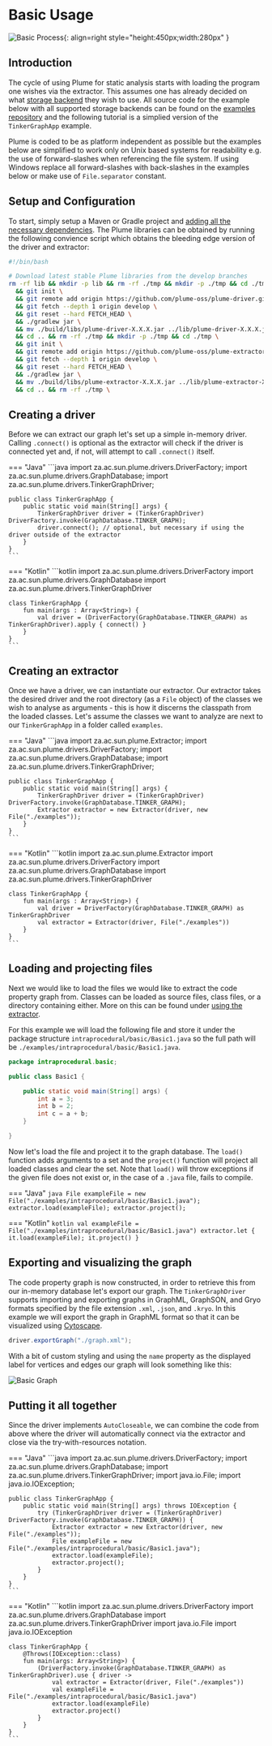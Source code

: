 # Basic Usage

![Basic Process](../assets/images/basic-process.png){: align=right style="height:450px;width:280px" }

## Introduction

The cycle of using Plume for static analysis starts with loading the program one wishes via the extractor.
This assumes one has already decided on what [storage backend](../storage-backends/introduction.md) they wish to use.
All source code for the example below with all supported storage backends can be found on the 
[examples repository](https://github.com/plume-oss/plume-examples) and the following tutorial is a simplied
version of the `TinkerGraphApp` example. 

Plume is coded to be as platform independent as possible but the examples below are simplified to work only on Unix
based systems for readability e.g. the use of forward-slashes when referencing the file system. If using Windows 
replace all forward-slashes with back-slashes in the examples below or make use of `File.separator` constant.

## Setup and Configuration

To start, simply setup a Maven or Gradle project and [adding all the necessary dependencies](dependencies.md).
The Plume libraries can be obtained by running the following convience script which obtains the bleeding edge version
of the driver and extractor:

```bash
#!/bin/bash

# Download latest stable Plume libraries from the develop branches
rm -rf lib && mkdir -p lib && rm -rf ./tmp && mkdir -p ./tmp && cd ./tmp \
  && git init \
  && git remote add origin https://github.com/plume-oss/plume-driver.git \
  && git fetch --depth 1 origin develop \
  && git reset --hard FETCH_HEAD \
  && ./gradlew jar \
  && mv ./build/libs/plume-driver-X.X.X.jar ../lib/plume-driver-X.X.X.jar \
  && cd .. && rm -rf ./tmp && mkdir -p ./tmp && cd ./tmp \
  && git init \
  && git remote add origin https://github.com/plume-oss/plume-extractor.git \
  && git fetch --depth 1 origin develop \
  && git reset --hard FETCH_HEAD \
  && ./gradlew jar \
  && mv ./build/libs/plume-extractor-X.X.X.jar ../lib/plume-extractor-X.X.X.jar \
  && cd .. && rm -rf ./tmp \
```

## Creating a driver

Before we can extract our graph let's set up a simple in-memory driver. Calling `.connect()` is 
optional as the extractor will check if the driver is connected yet and, if not, will attempt to
call `.connect()` itself.

=== "Java"
    ```java
    import za.ac.sun.plume.drivers.DriverFactory;
    import za.ac.sun.plume.drivers.GraphDatabase;
    import za.ac.sun.plume.drivers.TinkerGraphDriver;

    public class TinkerGraphApp {
        public static void main(String[] args) {
            TinkerGraphDriver driver = (TinkerGraphDriver) DriverFactory.invoke(GraphDatabase.TINKER_GRAPH);
            driver.connect(); // optional, but necessary if using the driver outside of the extractor
        }
    }
    ```

=== "Kotlin"
    ```kotlin
    import za.ac.sun.plume.drivers.DriverFactory
    import za.ac.sun.plume.drivers.GraphDatabase
    import za.ac.sun.plume.drivers.TinkerGraphDriver

    class TinkerGraphApp {
        fun main(args : Array<String>) {
            val driver = (DriverFactory(GraphDatabase.TINKER_GRAPH) as TinkerGraphDriver).apply { connect() }
        }
    }
    ```

## Creating an extractor

Once we have a driver, we can instantiate our extractor. Our extractor takes the desired driver and the 
root directory (as a `File` object) of the classes we wish to analyse as arguments - this is how it 
discerns the classpath from the loaded classes. Let's assume the classes we want to analyze are next to
our `TinkerGraphApp` in a folder called `examples`.

=== "Java"
    ```java
    import za.ac.sun.plume.Extractor;
    import za.ac.sun.plume.drivers.DriverFactory;
    import za.ac.sun.plume.drivers.GraphDatabase;
    import za.ac.sun.plume.drivers.TinkerGraphDriver;

    public class TinkerGraphApp {
        public static void main(String[] args) {
            TinkerGraphDriver driver = (TinkerGraphDriver) DriverFactory.invoke(GraphDatabase.TINKER_GRAPH);
            Extractor extractor = new Extractor(driver, new File("./examples"));
        }
    }
    ```

=== "Kotlin"
    ```kotlin
    import za.ac.sun.plume.Extractor
    import za.ac.sun.plume.drivers.DriverFactory
    import za.ac.sun.plume.drivers.GraphDatabase
    import za.ac.sun.plume.drivers.TinkerGraphDriver

    class TinkerGraphApp {
        fun main(args : Array<String>) {
            val driver = DriverFactory(GraphDatabase.TINKER_GRAPH) as TinkerGraphDriver
            val extractor = Extractor(driver, File("./examples"))
        }
    }
    ```

## Loading and projecting files

Next we would like to load the files we would like to extract the code property graph from. Classes can be loaded
as source files, class files, or a directory containing either. More on this can be found under 
[using the extractor](../plume-basics/extracting-cpg.md). 

For this example we will load the following file and store it under the package structure 
`intraprocedural/basic/Basic1.java` so the full path will be `./examples/intraprocedural/basic/Basic1.java`.

```java
package intraprocedural.basic;

public class Basic1 {

    public static void main(String[] args) {
        int a = 3;
        int b = 2;
        int c = a + b;
    }

}
```

Now let's load the file and project it to the graph database. The `load()` function adds arguments
to a set and the `project()` function will project all loaded classes and clear the set. Note
that `load()` will throw exceptions if the given file does not exist or, in the case of a `.java` file,
fails to compile.

=== "Java"
    ```java
    File exampleFile = new File("./examples/intraprocedural/basic/Basic1.java");
    extractor.load(exampleFile);
    extractor.project();
    ```

=== "Kotlin"
    ```kotlin
    val exampleFile = File("./examples/intraprocedural/basic/Basic1.java")
    extractor.let { it.load(exampleFile); it.project() }
    ```

## Exporting and visualizing the graph

The code property graph is now constructed, in order to retrieve this from our in-memory database
let's export our graph. The `TinkerGraphDriver` supports importing and exporting graphs in GraphML,
GraphSON, and Gryo formats specified by the file extension `.xml`, `.json`, and `.kryo`. In this
example we will export the graph in GraphML format so that it can be visualized using [Cytoscape](https://cytoscape.org/).

```java
driver.exportGraph("./graph.xml");
```

With a bit of custom styling and using the `name` property as the displayed label for vertices and edges our
graph will look something like this:

![Basic Graph](../assets/images/getting-started/basic-graph.png)

## Putting it all together

Since the driver implements `AutoCloseable`, we can combine the code from above where the driver will 
automatically connect via the extractor and close via the try-with-resources notation.

=== "Java"
    ```java
    import za.ac.sun.plume.drivers.DriverFactory;
    import za.ac.sun.plume.drivers.GraphDatabase;
    import za.ac.sun.plume.drivers.TinkerGraphDriver;
    import java.io.File;
    import java.io.IOException;

    public class TinkerGraphApp {
        public static void main(String[] args) throws IOException {
            try (TinkerGraphDriver driver = (TinkerGraphDriver) DriverFactory.invoke(GraphDatabase.TINKER_GRAPH)) {
                Extractor extractor = new Extractor(driver, new File("./examples"));
                File exampleFile = new File("./examples/intraprocedural/basic/Basic1.java");
                extractor.load(exampleFile);
                extractor.project();
            }
        }
    }
    ```

=== "Kotlin"
    ```kotlin
    import za.ac.sun.plume.drivers.DriverFactory
    import za.ac.sun.plume.drivers.GraphDatabase
    import za.ac.sun.plume.drivers.TinkerGraphDriver
    import java.io.File
    import java.io.IOException

    class TinkerGraphApp {
        @Throws(IOException::class)
        fun main(args: Array<String>) {
            (DriverFactory.invoke(GraphDatabase.TINKER_GRAPH) as TinkerGraphDriver).use { driver ->
                val extractor = Extractor(driver, File("./examples"))
                val exampleFile = File("./examples/intraprocedural/basic/Basic1.java")
                extractor.load(exampleFile)
                extractor.project()
            }
        }
    }
    ```